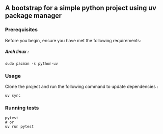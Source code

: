 ## A bootstrap for a simple python project using **uv** package manager
### Prerequisites
Before you begin, ensure you have met the following requirements:
##### Arch linux : 
```
sudo pacman -s python-uv
```
### Usage
Clone the project and run the following command to update dependencies :
```
uv sync
``` 
### Running tests
``` 
pytest
# or
uv run pytest
